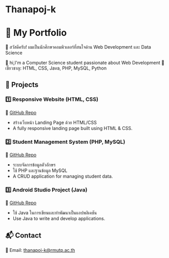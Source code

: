 # Thanapoj-k

# 🚀 My Portfolio  

👋 สวัสดีครับ! ผมเป็นนักศึกษาคอมพิวเตอร์ที่สนใจด้าน Web Development และ Data Science

👋 hi,I'm a Computer Science student passionate about Web Development
📍 เชี่ยวชาญ: HTML, CSS, Java, PHP, MySQL, Python 

## 📌 Projects  
### 1️⃣ Responsive Website (HTML, CSS)  
🔗 [GitHub Repo](https://github.com/Tnp-Kcr/html-css-web)  
- สร้างเว็บหน้า Landing Page ด้วย HTML/CSS
- A fully responsive landing page built using HTML & CSS.

### 2️⃣ Student Management System (PHP, MySQL)  
🔗 [GitHub Repo](https://github.com/Tnp-Kcr/php-detail)  
- ระบบจัดการข้อมูลตัวอักษร 
- ใช้ PHP และฐานข้อมูล MySQL
- A CRUD application for managing student data.

### 3️⃣ Android Studio Project (Java)
🔗 [GitHub Repo](https://github.com/Tnp-Kcr/ui-android)

- ใช้ Java ในการเขียนและทำพัฒนาเป็นแอปพลิเคชัน
- Use Java to write and develop applications.

## 📬 Contact  
📧 Email: thanapoj-k@rmutp.ac.th
